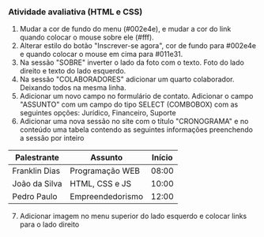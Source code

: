 ### Atividade avaliativa (HTML e CSS)

1. Mudar a cor de fundo do menu (#002e4e), e mudar a cor do link quando colocar o mouse sobre ele (#fff).
2. Alterar estilo do botão "Inscrever-se agora", cor de fundo para #002e4e e quando colocar o mouse em cima para #011e31.
3. Na sessão "SOBRE" inverter o lado da foto com o texto. Foto do lado direito e texto do lado esquerdo.
4. Na sessão "COLABORADORES" adicionar um quarto colaborador. Deixando todos na mesma linha.
5. Adicionar um novo campo no formulário de contato. Adicionar o campo "ASSUNTO" com um campo do tipo SELECT (COMBOBOX) com as seguintes opções: Jurídico, Financeiro, Suporte
6. Adicionar uma nova sessão no site com o título "CRONOGRAMA" e no conteúdo uma tabela contendo as seguintes informações preenchendo a sessão por inteiro

| Palestrante   | Assunto       | Início |
| ------------- | ------------- | ------------- |
| Franklin Dias  | Programação WEB  | 08:00  |
| João da Silva  | HTML, CSS e JS  |  10:00 |
| Pedro Paulo  | Empreendedorismo  |  12:00 |

7. Adicionar imagem no menu superior do lado esquerdo e colocar links para o lado direito
